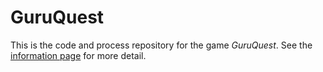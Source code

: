 # GuruQuest

This is the code and process repository for the game *GuruQuest*. See the [information page](info/) for more detail.

